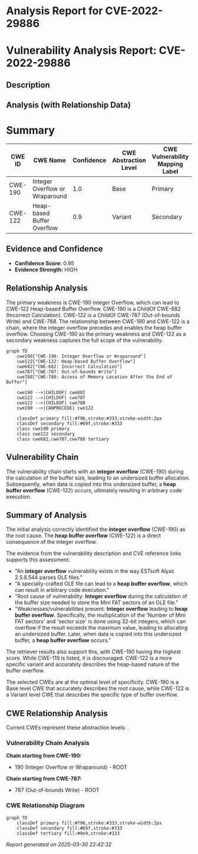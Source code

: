 # Analysis Report for CVE-2022-29886

# Vulnerability Analysis Report: CVE-2022-29886

## Description



## Analysis (with Relationship Data)

# Summary
| CWE ID | CWE Name | Confidence | CWE Abstraction Level | CWE Vulnerability Mapping Label | CWE-Vulnerability Mapping Notes |
|---|---|---|---|---|---|
| CWE-190 | Integer Overflow or Wraparound | 1.0 | Base | Primary | Allowed |
| CWE-122 | Heap-based Buffer Overflow | 0.9 | Variant | Secondary | Allowed |

## Evidence and Confidence

*   **Confidence Score:** 0.95
*   **Evidence Strength:** HIGH

## Relationship Analysis
The primary weakness is CWE-190 Integer Overflow, which can lead to CWE-122 Heap-based Buffer Overflow. CWE-190 is a ChildOf CWE-682 (Incorrect Calculation). CWE-122 is a ChildOf CWE-787 (Out-of-bounds Write) and CWE-788. The relationship between CWE-190 and CWE-122 is a chain, where the integer overflow precedes and enables the heap buffer overflow. Choosing CWE-190 as the primary weakness and CWE-122 as a secondary weakness captures the full scope of the vulnerability.

```mermaid
graph TD
    cwe190["CWE-190: Integer Overflow or Wraparound"]
    cwe122["CWE-122: Heap-based Buffer Overflow"]
    cwe682["CWE-682: Incorrect Calculation"]
    cwe787["CWE-787: Out-of-bounds Write"]
    cwe788["CWE-788: Access of Memory Location After the End of Buffer"]

    cwe190 -->|CHILDOF| cwe682
    cwe122 -->|CHILDOF| cwe787
    cwe122 -->|CHILDOF| cwe788
    cwe190 -->|CANPRECEDE| cwe122

    classDef primary fill:#f96,stroke:#333,stroke-width:2px
    classDef secondary fill:#69f,stroke:#333
    class cwe190 primary
    class cwe122 secondary
    class cwe682,cwe787,cwe788 tertiary
```

## Vulnerability Chain
The vulnerability chain starts with an **integer overflow** (CWE-190) during the calculation of the buffer size, leading to an undersized buffer allocation. Subsequently, when data is copied into this undersized buffer, a **heap buffer overflow** (CWE-122) occurs, ultimately resulting in arbitrary code execution.

## Summary of Analysis
The initial analysis correctly identified the **integer overflow** (CWE-190) as the root cause. The **heap buffer overflow** (CWE-122) is a direct consequence of the integer overflow.

The evidence from the vulnerability description and CVE reference links supports this assessment:

*   "An **integer overflow** vulnerability exists in the way ESTsoft Alyac 2.5.8.544 parses OLE files."
*   "A specially-crafted OLE file can lead to a **heap buffer overflow**, which can result in arbitrary code execution."
*   "Root cause of vulnerability: **Integer overflow** during the calculation of the buffer size needed to store the Mini FAT sectors of an OLE file."
*   "Weaknesses/vulnerabilities present: **Integer overflow** leading to **heap buffer overflow**. Specifically, the multiplication of the 'Number of Mini FAT sectors' and 'sector size' is done using 32-bit integers, which can overflow if the result exceeds the maximum value, leading to allocating an undersized buffer. Later, when data is copied into this undersized buffer, a **heap buffer overflow** occurs."

The retriever results also support this, with CWE-190 having the highest score. While CWE-119 is listed, it is discouraged. CWE-122 is a more specific variant and accurately describes the heap-based nature of the buffer overflow.

The selected CWEs are at the optimal level of specificity. CWE-190 is a Base level CWE that accurately describes the root cause, while CWE-122 is a Variant level CWE that describes the specific type of buffer overflow.


## CWE Relationship Analysis

Current CWEs represent these abstraction levels: .


### Vulnerability Chain Analysis

**Chain starting from CWE-190:**
- 190 (Integer Overflow or Wraparound) - ROOT


**Chain starting from CWE-787:**
- 787 (Out-of-bounds Write) - ROOT



### CWE Relationship Diagram

```mermaid
graph TD
    classDef primary fill:#f96,stroke:#333,stroke-width:2px
    classDef secondary fill:#69f,stroke:#333
    classDef tertiary fill:#9e9,stroke:#333
```



*Report generated on 2025-03-30 22:42:32*
